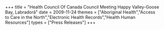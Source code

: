 +++
title = "Health Council Of Canada Council Meeting Happy Valley-Goose Bay, Labradorâ"
date = 2009-11-24
themes = ["Aboriginal Health","Access to Care in the North","Electronic Health Records","Health Human Resources"]
types = ["Press Releases"]
+++
